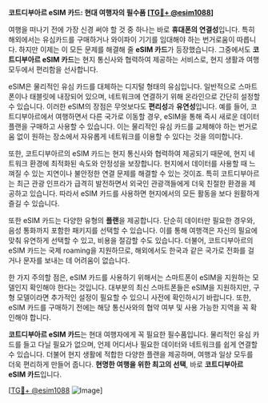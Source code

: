 **코트디부아르 eSIM 카드: 현대 여행자의 필수품 [[TG💪+ @esim1088](https://t.me/s/esim1088)]**

여행을 떠나기 전에 가장 신경 써야 할 것 중 하나는 바로 **휴대폰의 연결성**입니다. 특히 해외에서는 유심카드를 구매하거나 와이파이 기기를 임대해야 하는 번거로움이 따릅니다. 하지만 이제는 이 모든 문제를 해결해 줄 **eSIM 카드**가 등장했습니다. 그중에서도 **코트디부아르 eSIM 카드**는 현지 통신사와 협력하여 제공하는 서비스로, 현지 생활과 여행 모두에서 편리함을 선사합니다.

eSIM은 물리적인 유심 카드를 대체하는 디지털 형태의 유심입니다. 일반적으로 스마트폰이나 태블릿에 내장되어 있으며, 네트워크에 연결하기 위해 온라인으로 간단히 설정할 수 있습니다. 이러한 eSIM의 장점은 무엇보다도 **편리성**과 **유연성**입니다. 예를 들어, 코트디부아르에서 여행하면서 다른 국가로 이동할 경우, eSIM을 통해 즉시 새로운 데이터 플랜을 구매하고 사용할 수 있습니다. 이는 물리적인 유심 카드를 교체해야 하는 번거로움 없이 원하는 장소에서 자유롭게 네트워크를 이용할 수 있다는 것을 의미합니다.

또한, 코트디부아르의 eSIM 카드는 현지 통신사와 협력하여 제공되기 때문에, 현지 네트워크 환경에 최적화된 속도와 안정성을 보장합니다. 현지에서 데이터를 사용할 때 느껴질 수 있는 지연이나 불안정한 연결 문제를 해결할 수 있는 것이죠. 특히 코트디부아르는 최근 관광 인프라가 급격히 발전하면서 외국인 관광객들에게 더욱 친절한 환경을 제공하고 있습니다. 따라서 eSIM 카드를 사용하면 현지에서의 모든 활동을 보다 원활하게 즐길 수 있습니다.

또한 eSIM 카드는 다양한 유형의 **플랜**을 제공합니다. 단순히 데이터만 필요한 경우와, 음성 통화까지 포함한 패키지를 선택할 수 있습니다. 이를 통해 여행객은 자신의 필요에 맞춰 유연하게 선택할 수 있고, 비용을 절감할 수도 있습니다. 더불어, 코트디부아르의 eSIM 카드는 국제 roaming을 지원하므로, 해외에서도 한국과 같은 국가로 전화를 걸거나 문자를 보내는 데 어려움이 없습니다.

한 가지 주의할 점은, eSIM 카드를 사용하기 위해서는 스마트폰이 eSIM을 지원하는 모델인지 확인해야 한다는 것입니다. 대부분의 최신 스마트폰들은 eSIM을 지원하지만, 구형 모델이라면 추가적인 설정이 필요할 수 있으니 사전에 확인하시기 바랍니다. 또한, eSIM 카드를 구매하기 전에는 해당 통신사와의 협약 여부 및 사용 가능한 지역을 꼭 확인해야 합니다.

**코트디부아르 eSIM 카드**는 현대 여행자에게 꼭 필요한 필수품입니다. 물리적인 유심 카드를 들고 다닐 필요가 없으며, 언제 어디서나 필요한 데이터와 네트워크를 쉽게 연결할 수 있습니다. 더불어 현지 생활에 적합한 다양한 플랜을 제공하며, 여행과 일상 모두를 더욱 편리하게 만들어 줍니다. **현명한 여행을 위한 최고의 선택**, 바로 **코트디부아르 eSIM 카드**입니다.

[[TG💪+ @esim1088](https://t.me/s/esim1088) ![Image](https://i.postimg.cc/Y0z9fWf4/image.png)]
